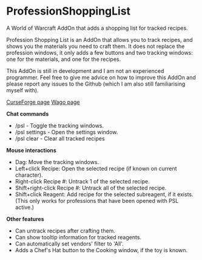 # ProfessionShoppingList
A World of Warcraft AddOn that adds a shopping list for tracked recipes.

Profession Shopping List is an AddOn that allows you to track recipes, and shows you the materials you need to craft them.
It does not replace the profession windows, it only adds a few buttons and two tracking windows: one for the materials, and one for the recipes.

This AddOn is still in development and I am not an experienced programmer.
Feel free to give me advice on how to improve this AddOn and please report any issues to the Github (which I am also still familiarising myself with).

[CurseForge page](https://www.curseforge.com/wow/addons/profession-shopping-list)
[Wago page](https://addons.wago.io/addons/psl)

**Chat commands**

- /psl - Toggle the tracking windows.
- /psl settings - Open the settings window.
- /psl clear - Clear all tracked recipes

**Mouse interactions**

- Dag: Move the tracking windows.
- Left+click Recipe: Open the selected recipe (if known on current character).
- Right-click Recipe #: Untrack 1 of the selected recipe.
- Shift+right-click Recipe #: Untrack all of the selected recipe.
- Shift+click Reagent: Add recipe for the selected subreagent, if it exists. (This only works for professions that have been opened with PSL active.)

**Other features**

- Can untrack recipes after crafting them.
- Can show tooltip information for tracked reagents.
- Can automatically set vendors' filter to 'All'.
- Adds a Chef's Hat button to the Cooking window, if the toy is known.
